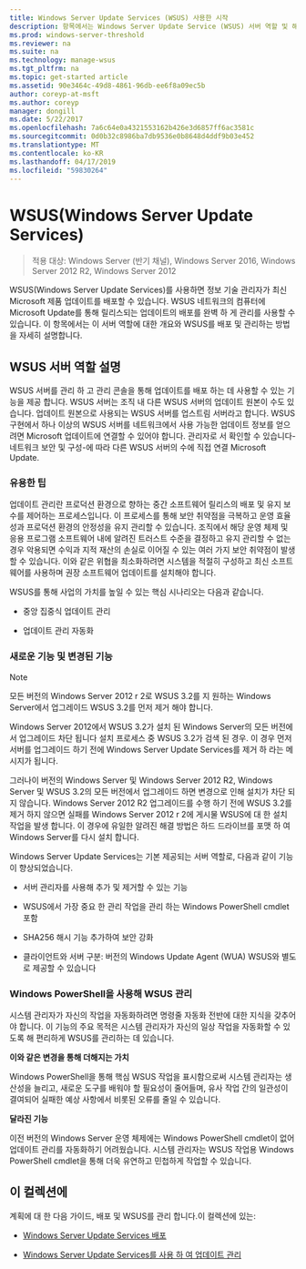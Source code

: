 ```yaml
---
title: Windows Server Update Services (WSUS) 사용한 시작
description: 항목에서는 Windows Server Update Service (WSUS) 서버 역할 및 해당 실제 응용 프로그램 개요
ms.prod: windows-server-threshold
ms.reviewer: na
ms.suite: na
ms.technology: manage-wsus
ms.tgt_pltfrm: na
ms.topic: get-started article
ms.assetid: 90e3464c-49d8-4861-96db-ee6f8a09ec5b
author: coreyp-at-msft
ms.author: coreyp
manager: dongill
ms.date: 5/22/2017
ms.openlocfilehash: 7a6c64e0a4321553162b426e3d6857ff6ac3581c
ms.sourcegitcommit: 0d0b32c8986ba7db9536e0b8648d4ddf9b03e452
ms.translationtype: MT
ms.contentlocale: ko-KR
ms.lasthandoff: 04/17/2019
ms.locfileid: "59830264"
---
```

# <a name="windows-server-update-services-wsus"></a>WSUS(Windows Server Update Services)

>적용 대상: Windows Server (반기 채널), Windows Server 2016, Windows Server 2012 R2, Windows Server 2012

WSUS(Windows Server Update Services)를 사용하면 정보 기술 관리자가 최신 Microsoft 제품 업데이트를 배포할 수 있습니다. WSUS 네트워크의 컴퓨터에 Microsoft Update를 통해 릴리스되는 업데이트의 배포를 완벽 하 게 관리를 사용할 수 있습니다. 이 항목에서는 이 서버 역할에 대한 개요와 WSUS를 배포 및 관리하는 방법을 자세히 설명합니다.

## <a name="wsus-server-role-description"></a>WSUS 서버 역할 설명
WSUS 서버를 관리 하 고 관리 콘솔을 통해 업데이트를 배포 하는 데 사용할 수 있는 기능을 제공 합니다. WSUS 서버는 조직 내 다른 WSUS 서버의 업데이트 원본이 수도 있습니다. 업데이트 원본으로 사용되는 WSUS 서버를 업스트림 서버라고 합니다. WSUS 구현에서 하나 이상의 WSUS 서버를 네트워크에서 사용 가능한 업데이트 정보를 얻으려면 Microsoft 업데이트에 연결할 수 있어야 합니다. 관리자로 서 확인할 수 있습니다-네트워크 보안 및 구성-에 따라 다른 WSUS 서버의 수에 직접 연결 Microsoft Update.

### <a name="practical-applications"></a>유용한 팁
업데이트 관리란 프로덕션 환경으로 향하는 중간 소프트웨어 릴리스의 배포 및 유지 보수를 제어하는 프로세스입니다. 이 프로세스를 통해 보안 취약점을 극복하고 운영 효율성과 프로덕션 환경의 안정성을 유지 관리할 수 있습니다. 조직에서 해당 운영 체제 및 응용 프로그램 소프트웨어 내에 알려진 트러스트 수준을 결정하고 유지 관리할 수 없는 경우 악용되면 수익과 지적 재산의 손실로 이어질 수 있는 여러 가지 보안 취약점이 발생할 수 있습니다. 이와 같은 위협을 최소화하려면 시스템을 적절히 구성하고 최신 소프트웨어를 사용하며 권장 소프트웨어 업데이트를 설치해야 합니다.

WSUS를 통해 사업의 가치를 높일 수 있는 핵심 시나리오는 다음과 같습니다.

-   중앙 집중식 업데이트 관리

-   업데이트 관리 자동화

### <a name="new-and-changed-functionality"></a>새로운 기능 및 변경된 기능

> [!NOTE]
> 모든 버전의 Windows Server 2012 r 2로 WSUS 3.2를 지 원하는 Windows Server에서 업그레이드 WSUS 3.2를 먼저 제거 해야 합니다.
> 
> Windows Server 2012에서 WSUS 3.2가 설치 된 Windows Server의 모든 버전에서 업그레이드 차단 됩니다 설치 프로세스 중 WSUS 3.2가 검색 된 경우. 이 경우 먼저 서버를 업그레이드 하기 전에 Windows Server Update Services를 제거 하 라는 메시지가 됩니다.
> 
> 그러나이 버전의 Windows Server 및 Windows Server 2012 R2, Windows Server 및 WSUS 3.2의 모든 버전에서 업그레이드 하면 변경으로 인해 설치가 차단 되지 않습니다. Windows Server 2012 R2 업그레이드를 수행 하기 전에 WSUS 3.2를 제거 하지 않으면 실패를 Windows Server 2012 r 2에 게시물 WSUS에 대 한 설치 작업을 발생 합니다. 이 경우에 유일한 알려진 해결 방법은 하드 드라이브를 포맷 하 여 Windows Server를 다시 설치 합니다.

Windows Server Update Services는 기본 제공되는 서버 역할로, 다음과 같이 기능이 향상되었습니다.

-   서버 관리자를 사용해 추가 및 제거할 수 있는 기능

-   WSUS에서 가장 중요 한 관리 작업을 관리 하는 Windows PowerShell cmdlet 포함

-   SHA256 해시 기능 추가하여 보안 강화

-   클라이언트와 서버 구분: 버전의 Windows Update Agent (WUA) WSUS와 별도로 제공할 수 있습니다

### <a name="using-windows-powershell-to-manage-wsus"></a>Windows PowerShell을 사용해 WSUS 관리
시스템 관리자가 자신의 작업을 자동화하려면 명령줄 자동화 전반에 대한 지식을 갖추어야 합니다. 이 기능의 주요 목적은 시스템 관리자가 자신의 일상 작업을 자동화할 수 있도록 해 편리하게 WSUS를 관리하는 데 있습니다.

**이와 같은 변경을 통해 더해지는 가치**

Windows PowerShell을 통해 핵심 WSUS 작업을 표시함으로써 시스템 관리자는 생산성을 늘리고, 새로운 도구를 배워야 할 필요성이 줄어들며, 유사 작업 간의 일관성이 결여되어 실패한 예상 사항에서 비롯된 오류를 줄일 수 있습니다.

**달라진 기능**

이전 버전의 Windows Server 운영 체제에는 Windows PowerShell cmdlet이 없어 업데이트 관리를 자동화하기 어려웠습니다. 시스템 관리자는 WSUS 작업용 Windows PowerShell cmdlet을 통해 더욱 유연하고 민첩하게 작업할 수 있습니다.

## <a name="in-this-collection"></a>이 컬렉션에
계획에 대 한 다음 가이드, 배포 및 WSUS를 관리 합니다.이 컬렉션에 있는:

-   [Windows Server Update Services 배포](../deploy/deploy-windows-server-update-services.md)

-   [Windows Server Update Services를 사용 하 여 업데이트 관리](../manage/update-management-with-windows-server-update-services.md)


